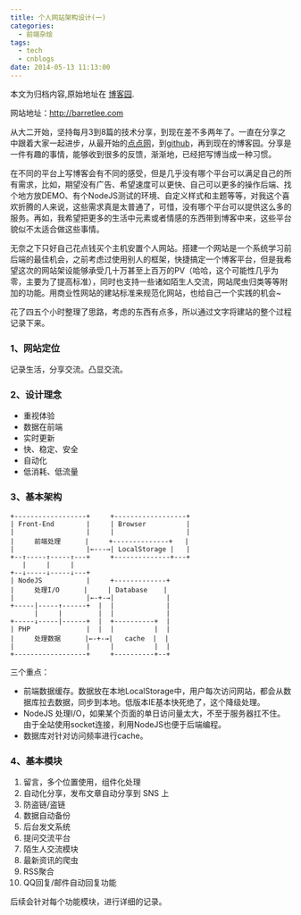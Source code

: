 ```yaml
---
title: 个人网站架构设计(一)
categories:
  - 前端杂烩
tags:
  - tech
  - cnblogs
date: 2014-05-13 11:13:00
---
```


<div class="history-article">本文为归档内容,原始地址在 <a href="http://www.cnblogs.com/hustskyking/archive/2014/05/13/personal-website-design-part-1.html" target="_blank">博客园</a>.</div>

<p>网站地址：<a href="http://barretlee.com">http://barretlee.com</a></p>
<p>从大二开始，坚持每月3到8篇的技术分享，到现在差不多两年了。一直在分享之中跟着大家一起进步，从最开始的<a href="http://qianduan-notes.diandian.com/" target="_blank">点点网</a>，到<a href="https://github.com/barretlee/" target="_blank">github</a>，再到现在的博客园。分享是一件有趣的事情，能够收到很多的反馈，渐渐地，已经把写博当成一种习惯。</p>
<p>在不同的平台上写博客会有不同的感受，但是几乎没有哪个平台可以满足自己的所有需求，比如，期望没有广告、希望速度可以更快、自己可以更多的操作后端、找个地方放DEMO、有个NodeJS测试的环境、自定义样式和主题等等，对我这个喜欢折腾的人来说，这些需求真是太普通了，可惜，没有哪个平台可以提供这么多的服务。再如，我希望把更多的生活中元素或者情感的东西带到博客中来，这些平台貌似不太适合做这些事情。</p>
<p>无奈之下只好自己花点钱买个主机安置个人网站。搭建一个网站是一个系统学习前后端的最佳机会，之前考虑过使用别人的框架，快捷搞定一个博客平台，但是我希望这次的网站架设能够承受几十万甚至上百万的PV（哈哈，这个可能性几乎为零，主要为了提高标准），同时也支持一些诸如陌生人交流，网站爬虫归类等等附加的功能。用商业性网站的建站标准来规范化网站，也给自己一个实践的机会~</p>
<p>花了四五个小时整理了思路，考虑的东西有点多，所以通过文字将建站的整个过程记录下来。</p>
<h3>1、网站定位</h3>
<p>记录生活，分享交流。凸显交流。</p>
<h3>2、设计理念</h3>
<ul>
<li>重视体验</li>
<li>数据在前端</li>
<li>实时更新</li>
<li>快、稳定、安全</li>
<li>自动化</li>
<li>低消耗、低流量</li>
</ul>
<h3>3、基本架构</h3>

```
+------------------+     +------------------+
| Front-End        |     | Browser          |
|                  |     |                  |
|     前端处理      |     +--------------+   |
|                  |←---→| LocalStorage |   |
+--↑-----↑-----↑---+     +--------------+---+
   |     |     |
+--↓-----↓-----↓---+
| NodeJS           |     +-------------+
|     处理I/O      |     | Database    |
|                  |←-+-→|             |
+-----|-----↑------+  |  |             |
      |     |         |  |             |
+-----↓-----|------+  |  +----------+  |
| PHP              |  |  |          |  |
|     处理数据      |←-+-→|   cache  |  |
|                  |     |          |  |
+------------------+     +----------+--+  

```



<p>三个重点：</p>
<ul>
<li>前端数据缓存。数据放在本地LocalStorage中，用户每次访问网站，都会从数据库拉去数据，同步到本地。低版本IE基本快死绝了，这个降级处理。</li>
<li>NodeJS 处理I/O，如果某个页面的单日访问量太大，不至于服务器扛不住。由于全站使用socket连接，利用NodeJS也便于后端编程。</li>
<li>数据库对针对访问频率进行cache。</li>
</ul>
<h3>4、基本模块</h3>
<ol>
<li>留言，多个位置使用，组件化处理</li>
<li>自动化分享，发布文章自动分享到 SNS 上</li>
<li>防盗链/盗链</li>
<li>数据自动备份</li>
<li>后台发文系统</li>
<li>提问交流平台</li>
<li>陌生人交流模块</li>
<li>最新资讯的爬虫</li>
<li>RSS聚合</li>
<li>QQ回复/邮件自动回复功能</li>
</ol>
<p>后续会针对每个功能模块，进行详细的记录。</p>
